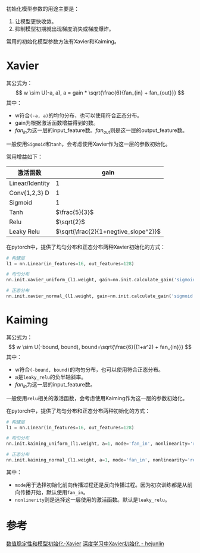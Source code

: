初始化模型参数的用途主要是：
1. 让模型更快收敛。
2. 抑制模型初期就出现梯度消失或梯度爆炸。

常用的初始化模型参数方法有Xavier和Kaiming。

# Xavier

其公式为：
$$
w \sim U(-a, a), a = gain * \sqrt{\frac{6}{fan_{in} + fan_{out}}}
$$
其中：
- w符合`(-a, a)`的均匀分布，也可以使用符合正态分布。
- gain为根据激活函数增益得到的数。
- $fan_{in}$为这一层的input_feature数。$fan_{out}$则是这一层的output_feature数。

一般使用`Sigmoid`和`tanh`，会考虑使用Xavier作为这一层的参数初始化。

常用增益如下：

| 激活函数        | gain          |
| --------------- | ------------- |
| Linear/Identity | 1             |
| Conv{1,2,3} D   | 1             |
| Sigmoid         | 1             |
| Tanh            | $\frac{5}{3}$ |
| Relu            | $\sqrt{2}$    |
| Leaky Relu                |       $\sqrt{\frac{2}{1+negtive_slope^2}}$        |


在pytorch中，提供了均匀分布和正态分布两种Xavier初始化的方式：
```python
# 构建层
l1 = nn.Linear(in_features=16, out_features=128)

# 均匀分布
nn.init.xavier_uniform_(l1.weight, gain=nn.init.calculate_gain('sigmoid'))

# 正态分布
nn.init.xavier_normal_(l1.weight, gain=nn.init.calculate_gain('sigmoid'))
```



# Kaiming
其公式为：
$$
w \sim U(-bound, bound), bound=\sqrt{\frac{6}{(1+a^2) + fan_{in}}}
$$
其中：
- w符合`(-bound, bound)`的均匀分布，也可以使用符合正态分布。
- a是`leaky_relu`的负半轴斜率。
- $fan_{in}$为这一层的input_feature数。

一般使用`relu`相关的激活函数，会考虑使用Kaiming作为这一层的参数初始化。

在pytorch中，提供了均匀分布和正态分布两种初始化的方式：
```python
# 构建层
l1 = nn.Linear(in_features=16, out_features=128)

# 均匀分布
nn.init.kaiming_uniform_(l1.weight, a=1, mode='fan_in', nonlinearity='relu')

# 正态分布
nn.init.kaiming_normal_(l1.weight, a=1, mode='fan_in', nonlinearity='relu')
```
其中：
- `mode`用于选择初始化前向传播过程还是反向传播过程。因为初次训练都是从前向传播开始，默认使用`fan_in`。
- `nonlinerity`则是选择这一层使用的激活函数。默认是`leaky_relu`。
# 参考

[数值稳定性和模型初始化-Xavier](https://zh-v2.d2l.ai/chapter_multilayer-perceptrons/numerical-stability-and-init.html#xavier)
[深度学习中Xavier初始化 - hejunlin](https://www.cnblogs.com/hejunlin1992/p/8723816.html)